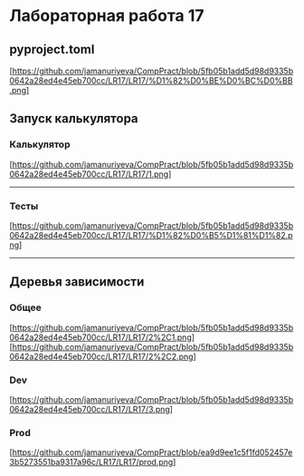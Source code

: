 # Лабораторная работа 17

## pyproject.toml  
[https://github.com/jamanuriyeva/CompPract/blob/5fb05b1add5d98d9335b0642a28ed4e45eb700cc/LR17/LR17/%D1%82%D0%BE%D0%BC%D0%BB.png]


## Запуск калькулятора 

### Калькулятор
[https://github.com/jamanuriyeva/CompPract/blob/5fb05b1add5d98d9335b0642a28ed4e45eb700cc/LR17/LR17/1.png]

---

### Тесты
[https://github.com/jamanuriyeva/CompPract/blob/5fb05b1add5d98d9335b0642a28ed4e45eb700cc/LR17/LR17/%D1%82%D0%B5%D1%81%D1%82.png]

---


## Деревья зависимости  

### Общее
[https://github.com/jamanuriyeva/CompPract/blob/5fb05b1add5d98d9335b0642a28ed4e45eb700cc/LR17/LR17/2%2C1.png]
[https://github.com/jamanuriyeva/CompPract/blob/5fb05b1add5d98d9335b0642a28ed4e45eb700cc/LR17/LR17/2%2C2.png]

### Dev
[https://github.com/jamanuriyeva/CompPract/blob/5fb05b1add5d98d9335b0642a28ed4e45eb700cc/LR17/LR17/3.png]

### Prod  
[https://github.com/jamanuriyeva/CompPract/blob/ea9d9ee1c5f1fd052457e3b5273551ba9317a96c/LR17/LR17/prod.png]

